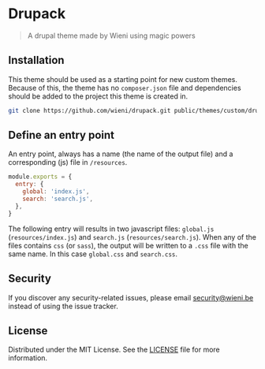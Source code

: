 Drupack
======================

> A drupal theme made by Wieni using magic powers

## Installation
This theme should be used as a starting point for new custom themes.
Because of this, the theme has no `composer.json` file and dependencies
should be added to the project this theme is created in.

```bash
git clone https://github.com/wieni/drupack.git public/themes/custom/drupack
```

## Define an entry point
An entry point, always has a name (the name of the output file) and a corresponding (js) file in `/resources`.

```js
module.exports = {
  entry: {
    global: 'index.js',
    search: 'search.js',
  },
}
```

The following entry will results in two javascript files: `global.js` (`resources/index.js`) and `search.js` (`resources/search.js`). When any of the files contains `css` (or `sass`), the output will be written to a `.css` file with the same name. In this case `global.css` and `search.css`.

## Security
If you discover any security-related issues, please email
[security@wieni.be](mailto:security@wieni.be) instead of using the issue
tracker.

## License
Distributed under the MIT License. See the [LICENSE](LICENSE) file
for more information.
